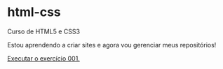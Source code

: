 # html-css
 Curso de HTML5 e CSS3

 Estou aprendendo a criar sites e agora vou gerenciar meus repositórios!

 <a href="Exercícios/ex001/index.html"> Executar o exercício 001.</a>